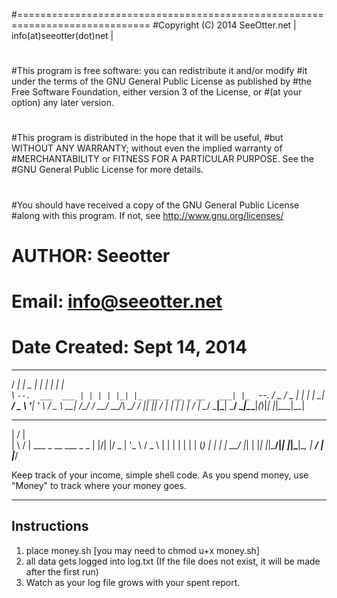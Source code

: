 #=============================================================================
#Copyright (C) 2014  SeeOtter.net | info(at)seeotter(dot)net | 
#
#This program is free software: you can redistribute it and/or modify
#it under the terms of the GNU General Public License as published by
#the Free Software Foundation, either version 3 of the License, or
#(at your option) any later version.
#
#This program is distributed in the hope that it will be useful,
#but WITHOUT ANY WARRANTY; without even the implied warranty of
#MERCHANTABILITY or FITNESS FOR A PARTICULAR PURPOSE.  See the
#GNU General Public License for more details.
#
#You should have received a copy of the GNU General Public License
#along with this program.  If not, see <http://www.gnu.org/licenses/>
#
# AUTHOR: Seeotter
# Email: info@seeotter.net
# Date Created: Sept 14, 2014
 _____            _____ _   _                       _   
/  ___|          |  _  | | | |                     | |  
\ `--.  ___  ___ | | | | |_| |_ ___ _ __ _ __   ___| |_ 
 `--. \/ _ \/ _ \| | | | __| __/ _ \ '__| '_ \ / _ \ __|
/\__/ /  __/  __/\ \_/ / |_| ||  __/ |_ | | | |  __/ |_ 
\____/ \___|\___| \___/ \__|\__\___|_(_)|_| |_|\___|\__|
  __  __                        
 |  \/  |                       
 | \  / | ___  _ __   ___ _   _ 
 | |\/| |/ _ \| '_ \ / _ \ | | |
 | |  | | (_) | | | |  __/ |_| |
 |_|  |_|\___/|_| |_|\___|\__, |
                           __/ | 
                          |___/


Keep track of your income, simple shell code.
As you spend money, use "Money" to track where your money goes.

----------------
Instructions
----------------
1) place money.sh [you may need to chmod u+x money.sh] 
2) all data gets logged into log.txt (If the file does not exist, it will be made after the first run)
3) Watch as your log file grows with your spent report.
